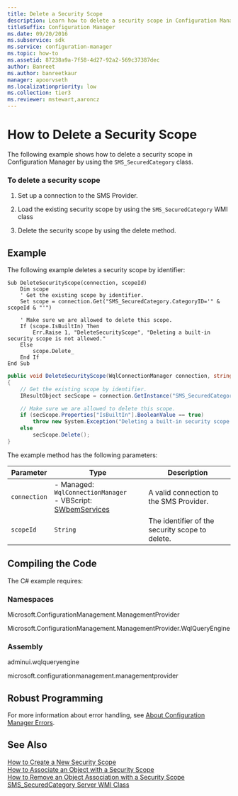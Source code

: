 ```yaml
---
title: Delete a Security Scope
description: Learn how to delete a security scope in Configuration Manager by using the SMS_SecuredCategory class.
titleSuffix: Configuration Manager
ms.date: 09/20/2016
ms.subservice: sdk
ms.service: configuration-manager
ms.topic: how-to
ms.assetid: 87238a9a-7f58-4d27-92a2-569c37387dec
author: Banreet
ms.author: banreetkaur
manager: apoorvseth
ms.localizationpriority: low
ms.collection: tier3
ms.reviewer: mstewart,aaroncz 
---
```

# How to Delete a Security Scope
The following example shows how to delete a security scope in Configuration Manager by using the `SMS_SecuredCategory` class.  

### To delete a security scope  

1.  Set up a connection to the SMS Provider.  

2.  Load the existing security scope by using the `SMS_SecuredCategory` WMI class  

3.  Delete the security scope by using the delete method.  

## Example  
 The following example deletes a security scope by identifier:  

```vbs  
Sub DeleteSecurityScope(connection, scopeId)  
    Dim scope  
    ' Get the existing scope by identifier.  
    Set scope = connection.Get("SMS_SecuredCategory.CategoryID='" & scopeId & "'")  

    ' Make sure we are allowed to delete this scope.  
    If (scope.IsBuiltIn) Then  
        Err.Raise 1, "DeleteSecurityScope", "Deleting a built-in security scope is not allowed."  
    Else  
        scope.Delete_  
    End If  
End Sub  
```  

```c#  
public void DeleteSecurityScope(WqlConnectionManager connection, string scopeId)  
{  
    // Get the existing scope by identifier.  
    IResultObject secScope = connection.GetInstance("SMS_SecuredCategory.CategoryID='" + scopeId + "'");  

    // Make sure we are allowed to delete this scope.  
    if (secScope.Properties["IsBuiltIn"].BooleanValue == true)  
        throw new System.Exception("Deleting a built-in security scope is not allowed.");  
    else  
        secScope.Delete();  
}  
```  

 The example method has the following parameters:  

| Parameter | Type | Description |
| --------- | ---- | ----------- |
|`connection`|-   Managed: `WqlConnectionManager`<br />-   VBScript: [SWbemServices](/windows/win32/wmisdk/swbemservices)|A valid connection to the SMS Provider.|  
|`scopeId`|`String`|The identifier of the security scope to delete.|  

## Compiling the Code  
 The C# example requires:  

### Namespaces  
 Microsoft.ConfigurationManagement.ManagementProvider  

 Microsoft.ConfigurationManagement.ManagementProvider.WqlQueryEngine  

### Assembly  
 adminui.wqlqueryengine  

 microsoft.configurationmanagement.managementprovider  

## Robust Programming  
 For more information about error handling, see [About Configuration Manager Errors](../../../../develop/core/understand/about-configuration-manager-errors.md).  

## See Also  
 [How to Create a New Security Scope](../../../../develop/core/servers/configure/how-to-create-a-new-security-scope.md)   
 [How to Associate an Object with a Security Scope](../../../../develop/core/servers/configure/how-to-associate-an-object-with-a-security-scope.md)   
 [How to Remove an Object Association with a Security Scope](../../../../develop/core/servers/configure/how-to-remove-an-object-association-with-a-security-scope.md)   
 [SMS_SecuredCategory Server WMI Class](../../../../develop/reference/core/servers/configure/sms_securedcategory-server-wmi-class.md)

